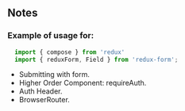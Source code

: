 ## Notes

### Example of usage for:
  ``` javascript
    import { compose } from 'redux'
    import { reduxForm, Field } from 'redux-form';
  ```
  
 - Submitting with form.
 - Higher Order Component: requireAuth.
 - Auth Header.
 - BrowserRouter.

